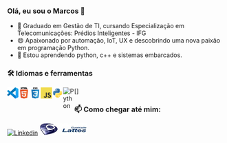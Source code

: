 ### Olá, eu sou o Marcos 👋

- 🔭 Graduado em Gestão de TI, cursando Especialização em Telecomunicações: Prédios Inteligentes - IFG
- 😄 Apaixonado por automação, IoT, UX e descobrindo uma nova paixão em programação Python.
- 🌱 Estou aprendendo python, c++ e sistemas embarcados.

### 🛠 Idiomas e ferramentas

<!-- Editors -->

<img align="left" alt="Visual Studio Code" width="26px" src="https://raw.githubusercontent.com/github/explore/80688e429a7d4ef2fca1e82350fe8e3517d3494d/topics/visual-studio-code/visual-studio-code.png" />
<img align="left" alt="HTML5" width="26px" src="https://raw.githubusercontent.com/github/explore/80688e429a7d4ef2fca1e82350fe8e3517d3494d/topics/html/html.png" />
<img align="left" alt="CSS3" width="26px" src="https://raw.githubusercontent.com/github/explore/80688e429a7d4ef2fca1e82350fe8e3517d3494d/topics/css/css.png" />
<img align="left" alt="JavaScript" width="26px" src="https://raw.githubusercontent.com/github/explore/80688e429a7d4ef2fca1e82350fe8e3517d3494d/topics/javascript/javascript.png"/>
<img align="left" alt="Python" width="26px" src="https://raw.githubusercontent.com/devicons/devicon/master/icons/python/python-original.svg"/>
<img align="left" alt="Python" width="26px" src="https://www.vectorlogo.zone/logos/git-scm/git-scm-icon.svg"/>[]

### 📫 Como chegar até mim: 

[![Linkedin](https://img.shields.io/badge/LinkedIn-0077B5?style=for-the-badge&logo=linkedin&logoColor=white)](https://www.linkedin.com/in/mvgouvea/)
[![CurriculoLattes](https://raw.githubusercontent.com/mvgouvea/exemplo-readme/3e6b81caa6d682e4c416f72e0488fdab7dfd7625/assets/image/icon-curriculo-lattes.jpg)](http://lattes.cnpq.br/4304344135141025)

<!--
**mvgouvea/mvgouvea** is a ✨ _special_ ✨ repository because its `README.md` (this file) appears on your GitHub profile.

Here are some ideas to get you started:
[![Site](https://img.shields.io/badge/website-000000?style=for-the-badge&logo=About.me&logoColor=white)](https://about.me/mvgouvea)
- 🔭 I’m currently working on ...
- 🌱 I’m currently learning ...
- 👯 I’m looking to collaborate on ...
- 🤔 I’m looking for help with ...
- 💬 Ask me about ...
- 📫 Como chegar até mim: 
- 😄 Pronouns: ...
- ⚡ Fun fact: ...
-->
<a href="" target="_blank">  <a>
